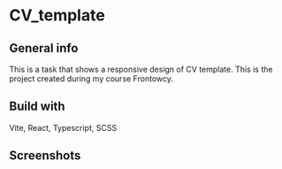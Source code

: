 # CV_template

## General info

This is a task that shows a responsive design of CV template. This is the project created during my course Frontowcy.

## Build with

Vite, React, Typescript, SCSS

## Screenshots
